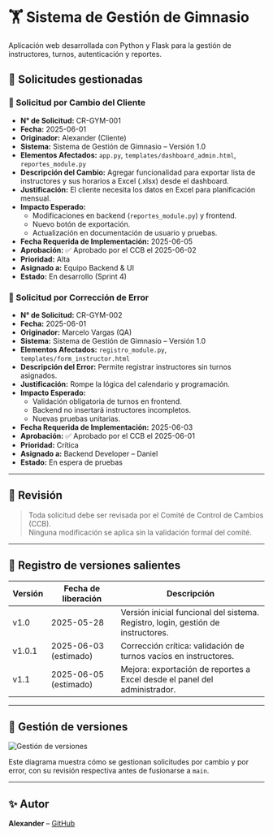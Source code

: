 # 🏋️ Sistema de Gestión de Gimnasio

Aplicación web desarrollada con Python y Flask para la gestión de instructores, turnos, autenticación y reportes.

## 🔁 Solicitudes gestionadas

### 📝 Solicitud por Cambio del Cliente

- **N° de Solicitud:** CR-GYM-001
- **Fecha:** 2025-06-01
- **Originador:** Alexander (Cliente)
- **Sistema:** Sistema de Gestión de Gimnasio – Versión 1.0
- **Elementos Afectados:** `app.py`, `templates/dashboard_admin.html`, `reportes_module.py`
- **Descripción del Cambio:** Agregar funcionalidad para exportar lista de instructores y sus horarios a Excel (.xlsx) desde el dashboard.
- **Justificación:** El cliente necesita los datos en Excel para planificación mensual.
- **Impacto Esperado:**
  - Modificaciones en backend (`reportes_module.py`) y frontend.
  - Nuevo botón de exportación.
  - Actualización en documentación de usuario y pruebas.
- **Fecha Requerida de Implementación:** 2025-06-05
- **Aprobación:** ✅ Aprobado por el CCB el 2025-06-02
- **Prioridad:** Alta
- **Asignado a:** Equipo Backend & UI
- **Estado:** En desarrollo (Sprint 4)

### 🐞 Solicitud por Corrección de Error

- **N° de Solicitud:** CR-GYM-002
- **Fecha:** 2025-06-01
- **Originador:** Marcelo Vargas (QA)
- **Sistema:** Sistema de Gestión de Gimnasio – Versión 1.0
- **Elementos Afectados:** `registro_module.py`, `templates/form_instructor.html`
- **Descripción del Error:** Permite registrar instructores sin turnos asignados.
- **Justificación:** Rompe la lógica del calendario y programación.
- **Impacto Esperado:**
  - Validación obligatoria de turnos en frontend.
  - Backend no insertará instructores incompletos.
  - Nuevas pruebas unitarias.
- **Fecha Requerida de Implementación:** 2025-06-03
- **Aprobación:** ✅ Aprobado por el CCB el 2025-06-01
- **Prioridad:** Crítica
- **Asignado a:** Backend Developer – Daniel
- **Estado:** En espera de pruebas

---

## 🔎 Revisión

> Toda solicitud debe ser revisada por el Comité de Control de Cambios (CCB).  
> Ninguna modificación se aplica sin la validación formal del comité.

---

## 📌 Registro de versiones salientes

| Versión  | Fecha de liberación | Descripción                                                            |
|----------|---------------------|------------------------------------------------------------------------|
| v1.0     | 2025-05-28          | Versión inicial funcional del sistema. Registro, login, gestión de instructores. |
| v1.0.1   | 2025-06-03 (estimado) | Corrección crítica: validación de turnos vacíos en instructores.     |
| v1.1     | 2025-06-05 (estimado) | Mejora: exportación de reportes a Excel desde el panel del administrador. |

---

## 🔧 Gestión de versiones

![Gestión de versiones](static/images/gestion_versiones.png)

Este diagrama muestra cómo se gestionan solicitudes por cambio y por error, con su revisión respectiva antes de fusionarse a `main`.

---

## ✨ Autor

**Alexander** – [GitHub](https://github.com/Alexgt011)

